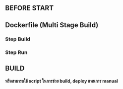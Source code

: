 ## BEFORE START

## Dockerfile (Multi Stage Build)
### Step Build


### Step Run


## BUILD

#### หรือสามารถใช้ script ในการช่วย build, deploy แทนการ manual